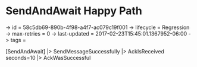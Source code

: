 # SendAndAwait Happy Path

-> id = 58c5db69-890b-4f98-a4f7-ac079c19f001
-> lifecycle = Regression
-> max-retries = 0
-> last-updated = 2017-02-23T15:45:01.1367952-06:00
-> tags = 

[SendAndAwait]
|> SendMessageSuccessfully
|> AckIsReceived seconds=10
|> AckWasSuccessful
~~~
